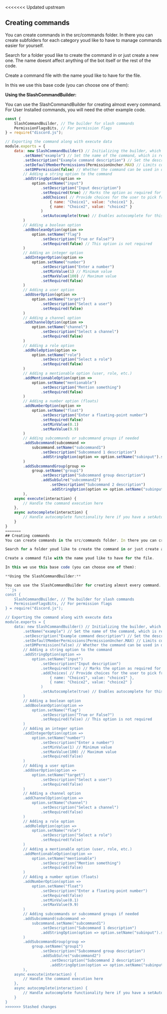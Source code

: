 <<<<<<< Updated upstream
## Creating commands
You can create commands in the src/commands folder. In there you can create subfolders for each category youd like to have to manage commands easier for yourself.

Search for a folder youd like to create the command in or just create a new one. The name doesnt affect anything of the bot itself or the rest of the code.

Create a command file with the name youd like to have for the file. 

In this we use this base code (you can choose one of them):

**Using the SlashCommandBuilder:**

You can use the SlashCommandBuilder for creating almost every command. For User Installed commands, you will need the other example code.
```js
const { 
    SlashCommandBuilder, // The builder for slash commands
    PermissionFlagsBits, // For permission flags
} = require("discord.js");

// Exporting the command along with execute data
module.exports = {
    data: new SlashCommandBuilder() // Initializing the builder, which is required to construct the command
        .setName("example") // Set the name of the command, which is required and should be lowercase
        .setDescription("Example command description") // Set the description of the command, which is required
        .setDefaultMemberPermissions(PermissionUncher.MAX) // Limits command visibility to members with specified permissions
        .setDMPermission(false) // Whether the command can be used in direct messages
        // Adding a string option to the command
        .addStringOption(option => 
            option.setName("input")
                .setDescription("Input description")
                .setRequired(true) // Marks the option as required for the user to provide
                .addChoices( // Provide choices for the user to pick from
                    { name: "Choice1", value: "choice1" },
                    { name: "Choice2", value: "choice2" }
                )
                .setAutocomplete(true) // Enables autocomplete for this option
        )
        // Adding a boolean option
        .addBooleanOption(option => 
            option.setName("flag")
                .setDescription("True or False?")
                .setRequired(false) // This option is not required
        )
        // Adding an integer option
        .addIntegerOption(option => 
            option.setName("number")
                .setDescription("Enter a number")
                .setMinValue(1) // Minimum value
                .setMaxValue(100) // Maximum value
                .setRequired(false)
        )
        // Adding a user option
        .addUserOption(option => 
            option.setName("target")
                .setDescription("Select a user")
                .setRequired(false)
        )
        // Adding a channel option
        .addChannelOption(option => 
            option.setName("channel")
                .setDescription("Select a channel")
                .setRequired(false)
        )
        // Adding a role option
        .addRoleOption(option => 
            option.setName("role")
                .setDescription("Select a role")
                .setRequired(false)
        )
        // Adding a mentionable option (user, role, etc.)
        .addMentionableOption(option => 
            option.setName("mentionable")
                .setDescription("Mention something")
                .setRequired(false)
        )
        // Adding a number option (floats)
        .addNumberOption(option => 
            option.setName("float")
                .setDescription("Enter a floating-point number")
                .setRequired(false)
                .setMinValue(0.1)
                .setMaxValue(9.9)
        )
        // Adding subcommands or subcommand groups if needed
        .addSubcommand(subcommand => 
            subcommand.setName("subcommand1")
                .setDescription("Subcommand 1 description")
                .addStringOption(option => option.setName("subinput").setDescription("Input for subcommand 1"))
        )
        .addSubcommandGroup(group => 
            group.setName("group1")
                .setDescription("Subcommand group description")
                .addSubSulre("subcommand2")
                    .setDescription("Subcommand 2 description")
                    .addStringOption(option => option.setName("subinput2").setDescription("Input for subcommand 2"))
        ),
    async execute(interaction) {
        // Handle the command execution here
    },
    async autocomplete(interaction) {
        // Handle autocomplete functionality here if you have a setAutocomplete(true) string option.
    }
}
=======
## Creating commands
You can create commands in the src/commands folder. In there you can create subfolders for each category youd like to have to manage commands easier for yourself.

Search for a folder youd like to create the command in or just create a new one. The name doesnt affect anything of the bot itself or the rest of the code.

Create a command file with the name youd like to have for the file. 

In this we use this base code (you can choose one of them):

**Using the SlashCommandBuilder:**

You can use the SlashCommandBuilder for creating almost every command. For User Installed commands, you will need the other example code.
```js
const { 
    SlashCommandBuilder, // The builder for slash commands
    PermissionFlagsBits, // For permission flags
} = require("discord.js");

// Exporting the command along with execute data
module.exports = {
    data: new SlashCommandBuilder() // Initializing the builder, which is required to construct the command
        .setName("example") // Set the name of the command, which is required and should be lowercase
        .setDescription("Example command description") // Set the description of the command, which is required
        .setDefaultMemberPermissions(PermissionUncher.MAX) // Limits command visibility to members with specified permissions
        .setDMPermission(false) // Whether the command can be used in direct messages
        // Adding a string option to the command
        .addStringOption(option => 
            option.setName("input")
                .setDescription("Input description")
                .setRequired(true) // Marks the option as required for the user to provide
                .addChoices( // Provide choices for the user to pick from
                    { name: "Choice1", value: "choice1" },
                    { name: "Choice2", value: "choice2" }
                )
                .setAutocomplete(true) // Enables autocomplete for this option
        )
        // Adding a boolean option
        .addBooleanOption(option => 
            option.setName("flag")
                .setDescription("True or False?")
                .setRequired(false) // This option is not required
        )
        // Adding an integer option
        .addIntegerOption(option => 
            option.setName("number")
                .setDescription("Enter a number")
                .setMinValue(1) // Minimum value
                .setMaxValue(100) // Maximum value
                .setRequired(false)
        )
        // Adding a user option
        .addUserOption(option => 
            option.setName("target")
                .setDescription("Select a user")
                .setRequired(false)
        )
        // Adding a channel option
        .addChannelOption(option => 
            option.setName("channel")
                .setDescription("Select a channel")
                .setRequired(false)
        )
        // Adding a role option
        .addRoleOption(option => 
            option.setName("role")
                .setDescription("Select a role")
                .setRequired(false)
        )
        // Adding a mentionable option (user, role, etc.)
        .addMentionableOption(option => 
            option.setName("mentionable")
                .setDescription("Mention something")
                .setRequired(false)
        )
        // Adding a number option (floats)
        .addNumberOption(option => 
            option.setName("float")
                .setDescription("Enter a floating-point number")
                .setRequired(false)
                .setMinValue(0.1)
                .setMaxValue(9.9)
        )
        // Adding subcommands or subcommand groups if needed
        .addSubcommand(subcommand => 
            subcommand.setName("subcommand1")
                .setDescription("Subcommand 1 description")
                .addStringOption(option => option.setName("subinput").setDescription("Input for subcommand 1"))
        )
        .addSubcommandGroup(group => 
            group.setName("group1")
                .setDescription("Subcommand group description")
                .addSubSulre("subcommand2")
                    .setDescription("Subcommand 2 description")
                    .addStringOption(option => option.setName("subinput2").setDescription("Input for subcommand 2"))
        ),
    async execute(interaction) {
        // Handle the command execution here
    },
    async autocomplete(interaction) {
        // Handle autocomplete functionality here if you have a setAutocomplete(true) string option.
    }
}
>>>>>>> Stashed changes
```